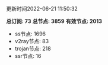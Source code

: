 更新时间2022-06-21 11:50:32

**总订阅: 73**
**总节点: 3859**
**有效节点: 2013**
- ss节点: 1696
- v2ray节点: 83
- trojan节点: 218
- ssr节点: 16
